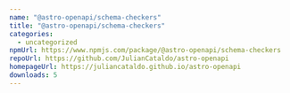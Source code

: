 ```yaml
---
name: "@astro-openapi/schema-checkers"
title: "@astro-openapi/schema-checkers"
categories:
  - uncategorized
npmUrl: https://www.npmjs.com/package/@astro-openapi/schema-checkers
repoUrl: https://github.com/JulianCataldo/astro-openapi
homepageUrl: https://juliancataldo.github.io/astro-openapi
downloads: 5
---
```

